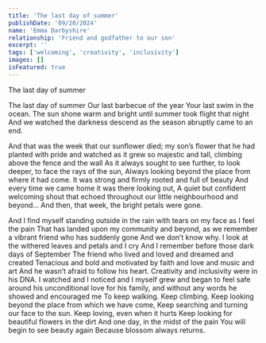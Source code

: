 ```yaml
---
title: 'The last day of summer'
publishDate: '09/20/2024'
name: 'Emma Darbyshire'
relationship: 'Friend and godfather to our son'
excerpt: ''
tags: ['welcoming', 'creativity', 'inclusivity']
images: []
isFeatured: true
---
```


The last day of summer

The last day of summer
Our last barbecue of the year
Your last swim in the ocean.
The sun shone warm and bright
until summer took flight that night 
And we watched the darkness descend
as the season abruptly came to an end.

And that was the week that our sunflower died;
my son’s flower that he had planted with pride
and watched as it grew so majestic and tall,
climbing above the fence and the wall
As it always sought to see further, to look deeper, to face the rays of the sun,
Always looking beyond the place from where it had come. 
It was strong and firmly rooted and full of beauty 
And every time we came home it was there looking out,
A quiet but confident welcoming shout that echoed throughout our little neighbourhood and beyond…
And then, that week, the bright petals were gone.

And I find myself standing outside in the rain 
with tears on my face as I feel the pain 
That has landed upon my community and beyond,
as we remember a vibrant friend who has suddenly gone
And we don’t know why.
I look at the withered leaves and petals and I cry 
And I remember
before those dark days of September 
The friend who lived and loved and dreamed and created
Tenacious and bold and motivated
by faith and love and music and art
And he wasn’t afraid to follow his heart. 
Creativity and inclusivity were in his DNA.
I watched and I noticed and I myself grew
and began to feel safe around his unconditional love for his family,
and without any words he showed and encouraged me 
To keep walking. Keep climbing. Keep looking beyond the place from which we have come,
Keep searching and turning our face to the sun. 
Keep loving, even when it hurts 
Keep looking for beautiful flowers in the dirt 
And one day, in the midst of the pain
You will begin to see beauty again
Because blossom always returns.